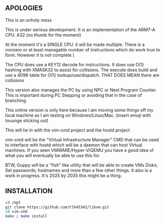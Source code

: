 ## APOLOGIES

This is an unholy mess

This is under serious development.   It is an implementation of the ARM7-A CPU. A32 (no thumb for the moment)

At the moment it's a SINGLE CPU.  it will be made multiple.
There is a nonzero or at least managable number of instructions which do work true to form.
However it is not complete.\\

The CPU does use a KEY12 decode for instructions.
It does use O(1) hashing with XMASK32 to assist for collisions.
The execute does build and use a 4096 table for O(1) lookup/use/dispatch.
THAT DOES MEAN there are collisions

This version also manages the PC by using NPC or Next Program Counter.  This is important during PC Stepping 
or avoiding that in the case of branching.

This online version is only here because I am moving some things off my local machine as I am testing
on Windows/Linux/Mac. (insert emoji with touunge sticking out)

This will tie in with the vim-cmd project and the hostd project

vim-cmd will be the "Virtual Infrastructure Manager" CMD that can be used to interface with hostd which will
be a daemon that can host Virtual machines.  If you seen VMWARE/Hyper-V/QEMU you have a good idea of what 
you will eventually be able to use this for.

BTW, Guppy will be a "fish" like utility that will be able to create VMs Disks; Set passwords; hostnames and
more than a few other things.  It also is a work in progress.  It's 2025 by 2035 this might be a thing.

## INSTALLATION

```bash
cd /opt
git clone https://github.com/tlh45342/libvm.git
cd vim-cmd
make ; make install
```